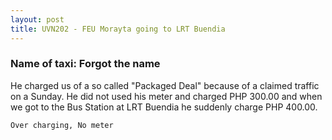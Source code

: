 ```yaml
---
layout: post
title: UVN202 - FEU Morayta going to LRT Buendia
---
```


### Name of taxi: Forgot the name

He charged us of a  so called "Packaged Deal" because of a claimed traffic on a Sunday. He did not used his meter and charged PHP 300.00 and when we got to the Bus Station at LRT Buendia he suddenly charge PHP 400.00. 

```Over charging, No meter```
